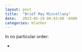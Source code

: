 ```yaml
---
layout: post
title:  "Brief May Miscellany"
date:   2023-05-19 00:43:00 -0400
categories: blather
---
```

In no particular order:

* 